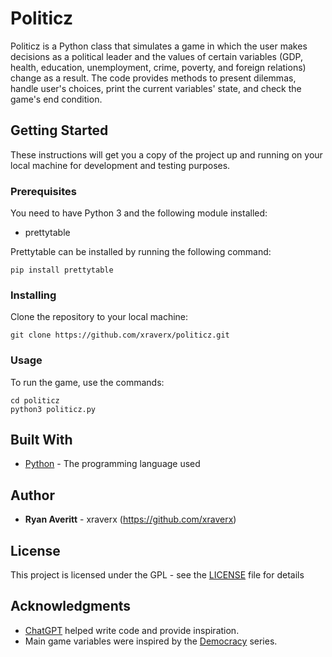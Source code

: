 # Politicz

Politicz is a Python class that simulates a game in which the user makes decisions as a political leader and the values of certain variables (GDP, health, education, unemployment, crime, poverty, and foreign relations) change as a result. The code provides methods to present dilemmas, handle user's choices, print the current variables' state, and check the game's end condition.

## Getting Started

These instructions will get you a copy of the project up and running on your local machine for development and testing purposes.

### Prerequisites

You need to have Python 3 and the following module installed:
- prettytable

Prettytable can be installed by running the following command:
```
pip install prettytable
```

### Installing

Clone the repository to your local machine:
```
git clone https://github.com/xraverx/politicz.git
```

### Usage

To run the game, use the commands:
```
cd politicz
python3 politicz.py
```

## Built With

* [Python](https://www.python.org/) - The programming language used

## Author

* **Ryan Averitt** - xraverx (https://github.com/xraverx)

## License

This project is licensed under the GPL - see the [LICENSE](LICENSE) file for details

## Acknowledgments

* [ChatGPT](https://chat.openai.com) helped write code and provide inspiration.
* Main game variables were inspired by the [Democracy](https://www.positech.co.uk/index.html) series.
